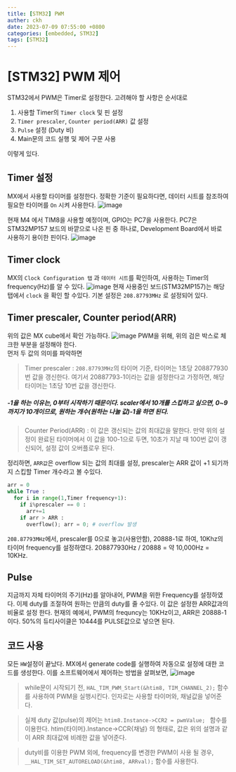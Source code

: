 ```yaml
---
title: [STM32] PWM
auther: ckh
date: 2023-07-09 07:55:00 +0800
categories: [embedded, STM32]
tags: [STM32]    
---
```


# [STM32] PWM 제어

STM32에서 PWM은 Timer로 설정한다.
고려해야 할 사항은 순서대로
1. 사용할 Timer의 ``Timer clock`` 및 핀 설정
2. ``Timer prescaler``, ``Counter period(ARR)`` 값 설정
3. ``Pulse`` 설정 (Duty 비)
4. Main문의 코드 실행 및 제어 구문 사용
  
이렇게 있다.

## Timer 설정
MX에서 사용할 타이머를 설정한다. 정확한 기준이 필요하다면, 데이터 시트를 참조하여 필요한 타이머를 ``On`` 시켜 사용한다.
![image](https://github.com/ckh7488/ckh7488.github.io/assets/75701998/9af282aa-a3da-47bc-80fd-e534f2943d7d)

현재 M4 에서 TIM8을 사용할 예정이며, GPIO는 PC7을 사용한다.
PC7은 STM32MP157 보드의 바깥으로 나온 핀 중 하나로, Development Board에서 바로 사용하기 용이한 핀이다.
![image](https://github.com/ckh7488/ckh7488.github.io/assets/75701998/409a06e1-d006-4266-b29f-1eb0ffe55de6)


## Timer clock
MX의 ``Clock Configuration 탭`` 과 ``데이터 시트``를 확인하여, 사용하는 Timer의 frequency(Hz)를 알 수 있다.
![image](https://github.com/ckh7488/ckh7488.github.io/assets/75701998/7cc63c1f-9077-4780-9312-6a733a2641ce)
현재 사용중인 보드(STM32MP157)는 해당 탭에서 ``clock`` 을 확인 할 수있다.
기본 설정은 ``208.87793MHz`` 로 설정되어 있다.

## Timer prescaler, Counter period(ARR) 
위의 값은 MX cube에서 확인 가능하다.
![image](https://github.com/ckh7488/ckh7488.github.io/assets/75701998/4f70a045-3a72-4340-bbb5-4b9eeeb8ba73)
PWM을 위해, 위의 검은 박스로 체크한 부분을 설정해야 한다.  
먼저 두 값의 의미를 파악하면

>Timer prescaler :  ``208.87793MHz``의 타이머 기준, 타이머는 1초당 208877930번 값을 갱신한다. 여기서 20887793-1이라는 값을 설정한다고 가정하면, 해당 타이머는 1초당 10번 값을 갱신한다.
##### -1을 하는 이유는, 0부터 시작하기 때문이다. scaler에서 10개를 스킵하고 싶으면, 0~9까지가 10개이므로, 원하는 개수(원하는 나눌 값)-1을 하면 된다.
>Counter Period(ARR) : 이 값은 갱신되는 값의 최대값을 말한다. 만약 위의 설정이 완료된 타이머에서 이 값을 100-1으로 두면, 10초가 지날 때 100번 값이 갱신되어, 설정 값이 오버플로우 된다.


정리하면, ``ARR값``은 overflow 되는 값의 최대를 설정, prescaler는 ARR 값이 +1 되기까지 스킵할 Timer 개수라고 볼 수있다.

```python
arr = 0
while True : 
  for i in range(1,Timer frequency+1):
    if i%prescaler == 0 :
      arr+=1
    if arr > ARR :     
      overflow(); arr = 0; # overflow 발생
```

``208.87793MHz``에서, prescaler를 0으로 놓고(사용안함), 20888-1로 하여, 10Khz의 타이머 frequency를 설정하였다.
208877930Hz / 20888 = 약 10,000Hz = 10KHz.

## Pulse
지금까지 자체 타이머의 주기(Hz)를 알아내어, PWM을 위한 Frequency를 설정하였다.
이제 duty를 조절하여 원하는 만큼의 duty를 줄 수있다.
이 값은 설정한 ARR값과의 비율로 설정 한다.
현재의 예에서, PWM의 frequncy는 10KHz이고, ARR은 20888-1 이다. 50%의 듀티사이클은 10444를 PULSE값으로 넣으면 된다.

## 코드 사용
모든 ``HW``설정이 끝났다. MX에서 generate code를 실행하여 자동으로 설정에 대한 코드를 생성한다.
이를 소프트웨어에서 제어하는 방법을 살펴보면,
![image](https://github.com/ckh7488/ckh7488.github.io/assets/75701998/2a44aa6a-4fcd-498a-ae10-54c9a0da7261)

>while문이 시작되기 전, ``HAL_TIM_PWM_Start(&htim8, TIM_CHANNEL_2);`` 함수를 사용하여 PWM을 실행시킨다.
인자로는 사용할 타이머와, 채널값을 넣어준다.

>실제 duty 값(pulse)의 제어는 ``htim8.Instance->CCR2 = pwmValue; `` 함수를 이용한다.
htim{타이머}.Instance->CCR{채널} 의 형태로, 값은 위의 설명과 같이 ARR 최대값에 비례한 값을 넣어준다.

>duty비를 이용한 PWM 외에, frequency를 변경한 PWM이 사용 될 경우, `__HAL_TIM_SET_AUTORELOAD(&htim8, ARRval);` 함수를 사용한다.
